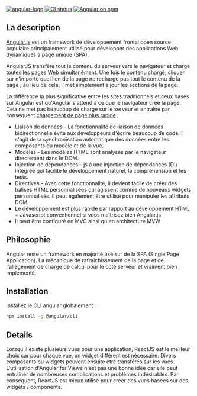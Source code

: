 ﻿[![angular-logo](https://github.com/angular/angular/raw/master/aio/src/assets/images/logos/angular/angular.png)](https://github.com/angular/angular/blob/master/aio/src/assets/images/logos/angular/angular.png)
 [![CI status](https://camo.githubusercontent.com/de85a05dd455c4aaf5de626ecd9dd67147585c54cd0f52f16c8feb9740235fbe/68747470733a2f2f696d672e736869656c64732e696f2f636972636c6563692f6275696c642f6769746875622f616e67756c61722f616e67756c61722f6d61737465722e7376673f6c6f676f3d636972636c656369266c6f676f436f6c6f723d666666266c6162656c3d436972636c654349)](https://circleci.com/gh/angular/workflows/angular/tree/master) [![Angular on npm](https://camo.githubusercontent.com/77afb106c5d247ed3488e658f56956b4fd844057e87070353629148e09d4dfef/68747470733a2f2f696d672e736869656c64732e696f2f6e706d2f762f40616e67756c61722f636f72652e7376673f6c6f676f3d6e706d266c6f676f436f6c6f723d666666266c6162656c3d4e504d2b7061636b61676526636f6c6f723d6c696d65677265656e)](https://www.npmjs.com/@angular/core)

## La description
[Angular.js](https://angularjs.org/)  est un framework de développement frontal open source populaire principalement utilisé pour développer des applications Web dynamiques à page unique (SPA).

AngularJS transfère tout le contenu du serveur vers le navigateur et charge toutes les pages Web simultanément. Une fois le contenu chargé, cliquer sur n'importe quel lien de la page ne recharge pas tout le contenu de la page ; au lieu de cela, il met simplement à jour les sections de la page.

La différence la plus significative entre les sites traditionnels et ceux basés sur Angular est qu'Angular s'attend à ce que le navigateur crée la page. Cela ne met pas beaucoup de charge sur le serveur et entraîne par conséquent [chargement de page plus rapide](https://geekflare.com/fr/reduce-webapp-loading-time/).

-   Liaison de données - La fonctionnalité de liaison de données bidirectionnelle évite aux développeurs d'écrire beaucoup de code. Il s'agit de la synchronisation automatique des données entre les composants du modèle et de la vue.
-   Modèles - Les modèles HTML sont analysés par le navigateur directement dans le DOM.
-   Injection de dépendances - js a une injection de dépendances (DI) intégrée qui facilite le développement naturel, la compréhension et les tests.
-   Directives - Avec cette fonctionnalité, il devient facile de créer des balises HTML personnalisées qui agissent comme de nouveaux widgets personnalisés. Il peut également être utilisé pour manipuler les attributs DOM.
-   Le développement est plus rapide par rapport au développement HTML + Javascript conventionnel si vous maîtrisez bien Angular.js
-   Il peut être configuré en MVC ainsi qu'en architecture MVW

## Philosophie

Angular reste un framework en majorité axé sur de la SPA (Single Page Application). La mécanique de rafraichissement de la page et de l'allègement de charge de calcul pour le coté serveur et vraiment bien implémenté.

##  Installation

Installez le CLI angular globalement :
```bash
npm install -g @angular/cli
```

## Details

Lorsqu'il existe plusieurs vues pour une application, ReactJS est le meilleur choix car pour chaque vue, un widget différent est nécessaire. Divers composants ou widgets peuvent ensuite être transférés sur les vues. L'utilisation d'Angular for Views n'est pas une bonne idée car elle peut entraîner de nombreuses complications et problèmes indésirables. Par conséquent, ReactJS est mieux utilisé pour créer des vues basées sur des widgets / components.
